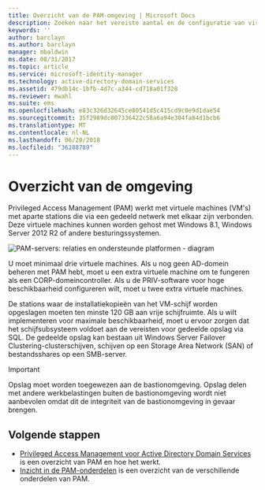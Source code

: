 ```yaml
---
title: Overzicht van de PAM-omgeving | Microsoft Docs
description: Zoeken naar het vereiste aantal en de configuratie van virtuele machines die in Privileged Access Management kunnen worden geïmplementeerd
keywords: ''
author: barclayn
ms.author: barclayn
manager: mbaldwin
ms.date: 08/31/2017
ms.topic: article
ms.service: microsoft-identity-manager
ms.technology: active-directory-domain-services
ms.assetid: 479db14c-1bfb-4d7c-a344-cd718a01f328
ms.reviewer: mwahl
ms.suite: ems
ms.openlocfilehash: e83c326d32645ce80541d5c415cd9c0e9d1dae54
ms.sourcegitcommit: 35f2989dc007336422c58a6a94e304fa84d1bcb6
ms.translationtype: MT
ms.contentlocale: nl-NL
ms.lasthandoff: 06/20/2018
ms.locfileid: "36288789"
---
```

# <a name="environment-overview"></a>Overzicht van de omgeving

Privileged Access Management (PAM) werkt met virtuele machines (VM's) met aparte stations die via een gedeeld netwerk met elkaar zijn verbonden. Deze virtuele machines kunnen worden gehost met Windows 8.1, Windows Server 2012 R2 of andere besturingssystemen.

![PAM-servers: relaties en ondersteunde platformen - diagram](media/pam-test-lab-architecture.png)

U moet minimaal drie virtuele machines.  Als u nog geen AD-domein beheren met PAM hebt, moet u een extra virtuele machine om te fungeren als een CORP-domeincontroller.  Als u de PRIV-software voor hoge beschikbaarheid configureren wilt, moet u twee extra virtuele machines.

De stations waar de installatiekopieën van het VM-schijf worden opgeslagen moeten ten minste 120 GB aan vrije schijfruimte.  Als u wilt implementeren voor maximale beschikbaarheid, moet u ervoor zorgen dat het schijfsubsysteem voldoet aan de vereisten voor gedeelde opslag via SQL.  De gedeelde opslag kan bestaan uit Windows Server Failover Clustering-clusterschijven, schijven op een Storage Area Network (SAN) of bestandsshares op een SMB-server.

> [!IMPORTANT]
> Opslag moet worden toegewezen aan de bastionomgeving. Opslag delen met andere werkbelastingen buiten de bastionomgeving wordt niet aanbevolen omdat dit de integriteit van de bastionomgeving in gevaar brengen.

## <a name="next-steps"></a>Volgende stappen

- [Privileged Access Management voor Active Directory Domain Services](privileged-identity-management-for-active-directory-domain-services.md) is een overzicht van PAM en hoe het werkt.
- [Inzicht in de PAM-onderdelen](principles-of-operation.md) is een overzicht van de verschillende onderdelen van PAM.